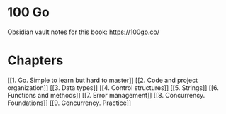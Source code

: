 
# 100 Go 
Obsidian vault notes for this book:
https://100go.co/

# Chapters
[[1. Go. Simple to learn but hard to master]]
[[2. Code and project organization]]
[[3. Data types]]
[[4. Control structures]]
[[5. Strings]]
[[6. Functions and methods]]
[[7. Error management]]
[[8. Concurrency. Foundations]]
[[9. Concurrency. Practice]]

